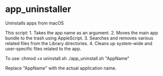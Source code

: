 # app_uninstaller
Uninstalls apps from macOS

This script:
	1.	Takes the app name as an argument.
	2.	Moves the main app bundle to the trash using AppleScript.
	3.	Searches and removes various related files from the Library directories.
	4.	Cleans up system-wide and user-specific files related to the app.

To use:
  chmod +x uninstall.sh
  ./app_uninstall.sh "AppName"

Replace "AppName" with the actual application name.
